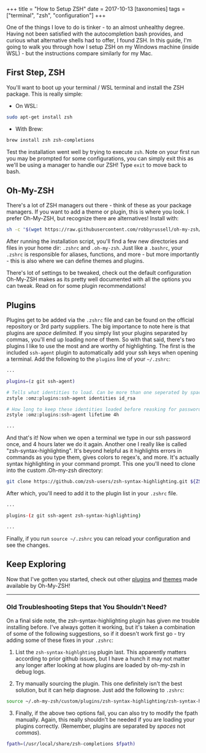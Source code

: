 +++
title = "How to Setup ZSH"
date = 2017-10-13
[taxonomies]
tags = ["terminal", "zsh", "configuration"]
+++

One of the things I love to do is tinker - to an almost unhealthy degree. Having not been satisfied with the autocompletion bash provides, and curious what alternative shells had to offer, I found ZSH.<!-- more --> In this guide, I'm going to walk you through how I setup ZSH on my Windows machine (inside WSL) - but the instructions compare similarly for my Mac.

## First Step, ZSH
You'll want to boot up your terminal / WSL terminal and install the ZSH package. This is really simple:

- On WSL:
```sh
sudo apt-get install zsh
```

- With Brew:
```sh
brew install zsh zsh-completions
```

Test the installation went well by trying to execute `zsh`. Note on your first run you may be prompted for some configurations, you can simply exit this as we'll be using a manager to handle our ZSH! Type `exit` to move back to bash.

## Oh-My-ZSH
There's a lot of ZSH managers out there - think of these as your package managers. If you want to add a theme or plugin, this is where you look. I prefer Oh-My-ZSH, but recognize there are alternatives! Install with:

```sh
sh -c "$(wget https://raw.githubusercontent.com/robbyrussell/oh-my-zsh/master/tools/install.sh -O -)"
```

After running the installation script, you'll find a few new directories and files in your home dir: `.zshrc` and `.oh-my-zsh`. Just like a `.bashrc`, your `.zshrc` is responsible for aliases, functions, and more - but more importantly - this is also where we can define themes and plugins.

There's lot of settings to be tweaked, check out the default configuration Oh-My-ZSH makes as its pretty well documented with all the options you can tweak. Read on for some plugin recommendations!

## Plugins
Plugins get to be added via the `.zshrc` file and can be found on the official repository or 3rd party suppliers. The big importance to note here is that plugins are *space delimited*. If you simply list your plugins separated by commas, you'll end up loading none of them. So with that said, there's two plugins I like to use the most and are worthy of highlighting. The first is the included `ssh-agent` plugin to automatically add your ssh keys when opening a terminal. Add the following to the `plugins` line of your `~/.zshrc`:

```sh
...

plugins=(z git ssh-agent)

# Tells what identities to load. Can be more than one seperated by spaces.
zstyle :omz:plugins:ssh-agent identities id_rsa

# How long to keep these identities loaded before reasking for password.
zstyle :omz:plugins:ssh-agent lifetime 4h

...
```

And that's it! Now when we open a terminal we type in our ssh password once, and 4 hours later we do it again. Another one I really like is called "zsh-syntax-highlighting". It's beyond helpful as it highlights errors in commands as you type them, gives colors to regex's, and more. It's actually syntax highlighting in your command prompt. This one you'll need to clone into the custom .Oh-my-zsh directory:

```sh
git clone https://github.com/zsh-users/zsh-syntax-highlighting.git ${ZSH_CUSTOM:-~/.oh-my-zsh/custom}/plugins/zsh-syntax-highlighting
```

After which, you'll need to add it to the plugin list in your `.zshrc` file.

```sh
...

plugins-(z git ssh-agent zsh-syntax-highlighting)

...
```

Finally, if you run `source ~/.zshrc` you can reload your configuration and see the changes.

## Keep Exploring
Now that I've gotten you started, check out other [plugins](https://github.com/robbyrussell/oh-my-zsh/wiki/Plugins) and [themes](https://github.com/robbyrussell/oh-my-zsh/wiki/themes) made available by Oh-My-ZSH!

---

### Old Troubleshooting Steps that You Shouldn't Need?
On a final side note, the zsh-syntax-highlighting plugin has given me trouble installing before. I've always gotten it working, but it's taken a combination of some of the following suggestions, so if it doesn't work first go - try adding some of these fixes in your `.zshrc`:

1. List the `zsh-syntax-highlghting` plugin last. This apparently matters according to prior github issues, but I have a hunch it may not matter any longer after looking at how plugins are loaded by oh-my-zsh in debug logs.

2. Try manually sourcing the plugin. This one definitely isn't the best solution, but it can help diagnose. Just add the following to `.zshrc`:
```sh
source ~/.oh-my-zsh/custom/plugins/zsh-syntax-highlighting/zsh-syntax-highlighting.zsh
```

3. Finally, if the above two options fail, you can also try to modify the fpath manually. Again, this really shouldn't be needed if you are loading your plugins correctly. (Remember, plugins are separated by *spaces* not *commas*).
```sh
fpath=(/usr/local/share/zsh-completions $fpath)
```
